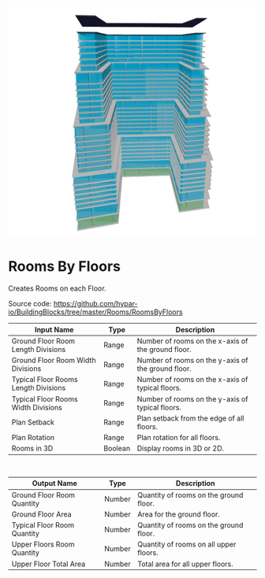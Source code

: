 <img src="preview.png" width="512">
            
# Rooms By Floors

Creates Rooms on each Floor.

Source code:
https://github.com/hypar-io/BuildingBlocks/tree/master/Rooms/RoomsByFloors

|Input Name|Type|Description|
|---|---|---|
|Ground Floor Room Length Divisions|Range|Number of rooms on the x-axis of the ground floor.|
|Ground Floor Room Width Divisions|Range|Number of rooms on the y-axis of the ground floor.|
|Typical Floor Rooms Length Divisions|Range|Number of rooms on the x-axis of typical floors.|
|Typical Floor Rooms Width Divisions|Range|Number of rooms on the y-axis of typical floors.|
|Plan Setback|Range|Plan setback from the edge of all floors.|
|Plan Rotation|Range|Plan rotation for all floors.|
|Rooms in 3D|Boolean|Display rooms in 3D or 2D.|


<br>

|Output Name|Type|Description|
|---|---|---|
|Ground Floor Room Quantity|Number|Quantity of rooms on the ground floor.|
|Ground Floor Area|Number|Area for the ground floor.|
|Typical Floor Room Quantity|Number|Quantity of rooms on the ground floor.|
|Upper Floors Room Quantity|Number|Quantity of rooms on all upper floors.|
|Upper Floor Total Area|Number|Total area for all upper floors.|

